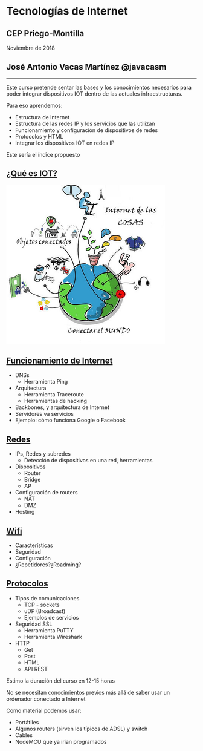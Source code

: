 # Tecnologías de Internet

## CEP Priego-Montilla

Noviembre de 2018

## José Antonio Vacas Martínez @javacasm

---



Este curso pretende sentar las bases y los conocimientos necesarios para poder integrar dispositivos IOT dentro de las actuales infraestructuras.

Para eso aprendemos:
* Estructura de Internet
* Estructura de las redes IP y los servicios que las utilizan
* Funcionamiento y configuración de dispositivos de redes
* Protocolos y HTML
* Integrar los dispositivos IOT en redes IP

Este sería el índice propuesto

## [¿Qué es IOT?](./IOT.md)

![IOT](./images/Internet_de_las_Cosas.jpg)

## [Funcionamiento de Internet](./Internet.md)
* DNSs
  * Herramienta Ping
* Arquitectura
  *  Herramienta Traceroute
  *  Herramientas de hacking
* Backbones, y arquitectura de Internet
* Servidores va servicios
* Ejemplo: cómo funciona Google o Facebook

## [Redes](./Redes.md)
* IPs, Redes y subredes
  * Detección de dispositivos en una red, herramientas
* Dispositivos
  * Router
  * Bridge
  * AP
* Configuración de routers
  * NAT
  * DMZ
* Hosting

## [Wifi](./Wifi.md)
  * Características
  * Seguridad
  * Configuración
  * ¿Repetidores?¿Roadming?

## [Protocolos](./Protocolos.md)
* Tipos de comunicaciones
  * TCP - sockets
  * uDP (Broadcast)
  * Ejemplos de servicios
* Seguridad  SSL
  * Herramienta PuTTY
  * Herramienta Wireshark
* HTTP
  * Get
  * Post
  * HTML
  * API REST


Estimo la duración del curso en 12-15 horas

No se necesitan conocimientos previos más allá de saber usar un ordenador conectado a Internet

Como material podemos usar:
* Portátiles
* Algunos routers (sirven los típicos de ADSL) y switch
* Cables
* NodeMCU que ya irían programados
